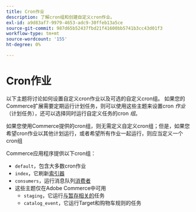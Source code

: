 ```yaml
---
title: Cron作业
description: 了解cron组和创建自定义cron作业。
exl-id: a9d83af7-9979-4653-adc9-30ffeb13a5ce
source-git-commit: 987d65b52437fbd21f41600bb5741b3cc43d01f3
workflow-type: tm+mt
source-wordcount: '155'
ht-degree: 0%

---
```


# Cron作业

以下主题将讨论如何设置自定义cron作业以及可选的自定义cron组。 如果您的Commerce扩展需要定期运行计划任务，则可以使用这些主题来设置cron _作业_（计划任务），还可以选择同时运行自定义任务的cron _组_。

如果您使用Commerce提供的cron组，则无需定义自定义cron组；但是，如果您希望cron作业以其他计划运行，或者希望所有作业一起运行，则应当定义一个cron组

Commerce应用程序提供以下cron组：

- `default`，包含大多数cron作业
- `index`，它刷新[索引器](../cli/manage-indexers.md)
- `consumers`，运行消息队列[消费者](../cli/start-message-queues.md)
- 这些主题仅在Adobe Commerce中可用
   - `staging`，它运行[与暂存相关的](https://experienceleague.adobe.com/zh-hans/docs/commerce-admin/content-design/staging/content-staging)任务
   - `catalog_event`，它运行Target和购物车规则的任务
